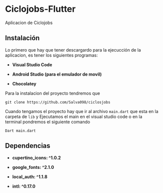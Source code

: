 # Ciclojobs-Flutter
Aplicacion de Ciclojobs 
## Instalación
Lo primero que hay que tener descargardo para la ejecucción de la aplicacion, es tener los siguientes programas:

* **Visual Studio Code**

* **Android Studio (para el emulador de movil)**

* **Chocolatey**



Para la instalacion del proyecto tendremos que 
```
git clone https://github.com/Salva098/ciclosjobs
```

Cuando tengamos el proyecto hay que ir al archivo `main.dart` que esta en la carpeta de `lib` y Ejecutamos el main en el visual studio code o en la terminal pondremos el siguiente comando

```
Dart main.dart
```
## Dependencias
* **cupertino_icons: ^1.0.2**

*  **google_fonts: ^2.1.0**

*  **local_auth: ^1.1.8**

*  **intl: ^0.17.0**
